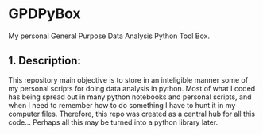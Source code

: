 # GPDPyBox
My personal General Purpose Data Analysis Python Tool Box.

## 1. Description:
This repository main objective is to store in an inteligible manner some of my personal scripts for doing data analysis in python.
Most of what I coded has being spread out in many python notebooks and personal scripts, and when I need to remember how to do something I have to hunt it in my computer files. Therefore, this repo was created as a central hub for all this code... Perhaps all this may be turned into a python library later.
